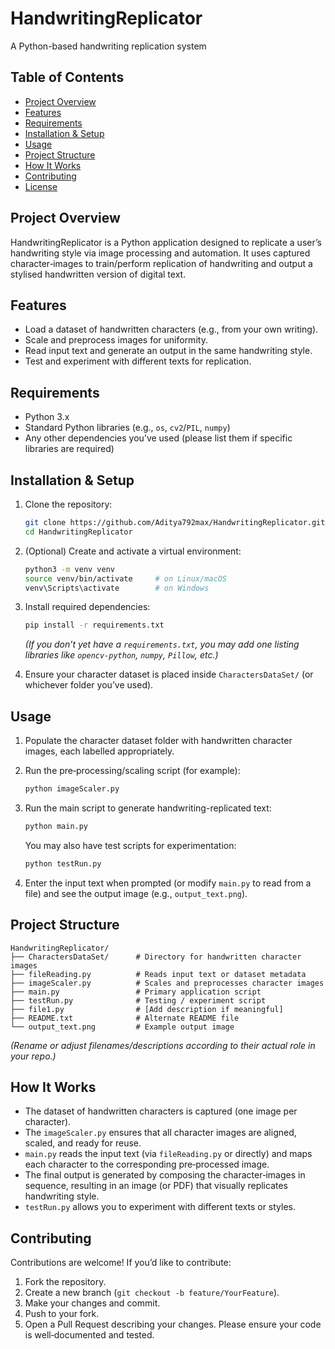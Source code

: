 
# HandwritingReplicator

A Python-based handwriting replication system

## Table of Contents

* [Project Overview](#project-overview)
* [Features](#features)
* [Requirements](#requirements)
* [Installation & Setup](#installation-&-setup)
* [Usage](#usage)
* [Project Structure](#project-structure)
* [How It Works](#how-it-works)
* [Contributing](#contributing)
* [License](#license)

## Project Overview

HandwritingReplicator is a Python application designed to replicate a user’s handwriting style via image processing and automation. It uses captured character‐images to train/perform replication of handwriting and output a stylised handwritten version of digital text.

## Features

* Load a dataset of handwritten characters (e.g., from your own writing).
* Scale and preprocess images for uniformity.
* Read input text and generate an output in the same handwriting style.
* Test and experiment with different texts for replication.

## Requirements

* Python 3.x
* Standard Python libraries (e.g., `os`, `cv2`/`PIL`, `numpy`)
* Any other dependencies you’ve used (please list them if specific libraries are required)

## Installation & Setup

1. Clone the repository:

   ```bash
   git clone https://github.com/Aditya792max/HandwritingReplicator.git  
   cd HandwritingReplicator  
   ```
2. (Optional) Create and activate a virtual environment:

   ```bash
   python3 -m venv venv  
   source venv/bin/activate     # on Linux/macOS  
   venv\Scripts\activate        # on Windows  
   ```
3. Install required dependencies:

   ```bash
   pip install -r requirements.txt  
   ```

   *(If you don’t yet have a `requirements.txt`, you may add one listing libraries like `opencv-python`, `numpy`, `Pillow`, etc.)*
4. Ensure your character dataset is placed inside `CharactersDataSet/` (or whichever folder you’ve used).

## Usage

1. Populate the character dataset folder with handwritten character images, each labelled appropriately.
2. Run the pre‐processing/scaling script (for example):

   ```bash
   python imageScaler.py  
   ```
3. Run the main script to generate handwriting-replicated text:

   ```bash
   python main.py  
   ```

   You may also have test scripts for experimentation:

   ```bash
   python testRun.py  
   ```
4. Enter the input text when prompted (or modify `main.py` to read from a file) and see the output image (e.g., `output_text.png`).

## Project Structure

```
HandwritingReplicator/
├── CharactersDataSet/      # Directory for handwritten character images  
├── fileReading.py          # Reads input text or dataset metadata  
├── imageScaler.py          # Scales and preprocesses character images  
├── main.py                 # Primary application script  
├── testRun.py              # Testing / experiment script  
├── file1.py                # [Add description if meaningful]  
├── README.txt              # Alternate README file  
└── output_text.png         # Example output image  
```

*(Rename or adjust filenames/descriptions according to their actual role in your repo.)*

## How It Works

* The dataset of handwritten characters is captured (one image per character).
* The `imageScaler.py` ensures that all character images are aligned, scaled, and ready for reuse.
* `main.py` reads the input text (via `fileReading.py` or directly) and maps each character to the corresponding pre‐processed image.
* The final output is generated by composing the character‐images in sequence, resulting in an image (or PDF) that visually replicates handwriting style.
* `testRun.py` allows you to experiment with different texts or styles.

## Contributing

Contributions are welcome! If you’d like to contribute:

1. Fork the repository.
2. Create a new branch (`git checkout -b feature/YourFeature`).
3. Make your changes and commit.
4. Push to your fork.
5. Open a Pull Request describing your changes.
   Please ensure your code is well‐documented and tested.


